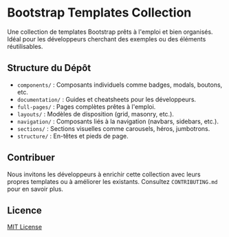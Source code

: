 # Bootstrap Templates Collection

Une collection de templates Bootstrap prêts à l'emploi et bien organisés. Idéal pour les développeurs cherchant des exemples ou des éléments réutilisables.

## Structure du Dépôt
- `components/` : Composants individuels comme badges, modals, boutons, etc.
- `documentation/` : Guides et cheatsheets pour les développeurs.
- `full-pages/` : Pages complètes prêtes à l'emploi.
- `layouts/` : Modèles de disposition (grid, masonry, etc.).
- `navigation/` : Composants liés à la navigation (navbars, sidebars, etc.).
- `sections/` : Sections visuelles comme carousels, héros, jumbotrons.
- `structure/` : En-têtes et pieds de page.

## Contribuer
Nous invitons les développeurs à enrichir cette collection avec leurs propres templates ou à améliorer les existants. Consultez `CONTRIBUTING.md` pour en savoir plus.

## Licence
[MIT License](LICENSE)